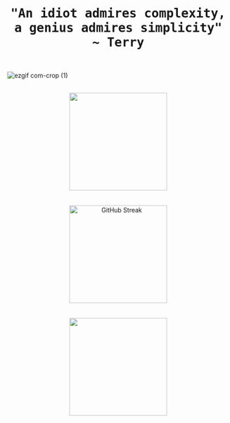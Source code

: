 <h1 align="center"><samp>"An idiot admires complexity, a genius admires simplicity" ~ Terry</samp></h1>
<br/>

![ezgif com-crop (1)](https://github.com/AndyLow14/AndyLow14/assets/80891206/aa581a2f-f9f6-438d-8cc6-8d068dea0dc9)

<br/>
<div align="center">
<img align="center" src="https://github-readme-stats.vercel.app/api?username=andylow14&show_icons=true&theme=tokyonight&rank_icon=percentile&include_all_commits=true&show=prs_merged&hide=stars,contribs" height="222">
</div>
<br/>
<br/>
<div align="center">
<a align="center" href="https://git.io/streak-stats"><img align="center" height="222" src="https://github-readme-streak-stats.herokuapp.com?user=andylow14&theme=buefy-dark&date_format=j%2Fn%5B%2FY%5D&exclude_days=Sun%2CSat" alt="GitHub Streak" /></a>
</div>
<br/>
<br/>
<div align="center">
<img align="center" src="https://github-readme-stats.vercel.app/api/top-langs/?username=andylow14&size_weight=0.5&count_weight=0.5&layout=compact&theme=tokyonight" height="222">
</div>

